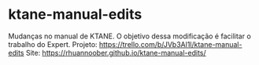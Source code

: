 # ktane-manual-edits
Mudanças no manual de KTANE. O objetivo dessa modificação é facilitar o trabalho do Expert.
Projeto: https://trello.com/b/JVb3Al1l/ktane-manual-edits
Site: https://rhuannoober.github.io/ktane-manual-edits/
